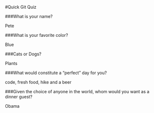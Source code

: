 #Quick Git Quiz

###What is your name?

Pete

###What is your favorite color?

Blue

###Cats or Dogs?

Plants  

###What would constitute a “perfect” day for you?

code, fresh food, hike and a beer

###Given the choice of anyone in the world, whom would you want as a dinner guest?

Obama
